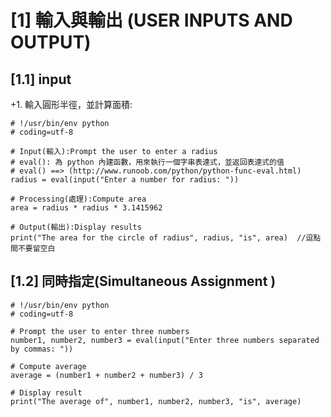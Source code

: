 [1] 輸入與輸出 (USER INPUTS AND OUTPUT)
====================
[1.1] input 
--------------------
+1. 輸入圓形半徑，並計算面積:

```
# !/usr/bin/env python
# coding=utf-8

# Input(輸入):Prompt the user to enter a radius 
# eval(): 為 python 內建函數，用來執行一個字串表達式，並返回表達式的值
# eval() ==> (http://www.runoob.com/python/python-func-eval.html)
radius = eval(input("Enter a number for radius: "))

# Processing(處理):Compute area
area = radius * radius * 3.1415962

# Output(輸出):Display results
print("The area for the circle of radius", radius, "is", area)  //逗點間不要留空白
```

[1.2] 同時指定(Simultaneous Assignment )
-----------------------
```
# !/usr/bin/env python
# coding=utf-8

# Prompt the user to enter three numbers
number1, number2, number3 = eval(input("Enter three numbers separated by commas: "))

# Compute average
average = (number1 + number2 + number3) / 3

# Display result
print("The average of", number1, number2, number3, "is", average)

```




